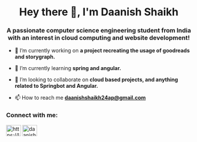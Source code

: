 <h1 align="center">Hey there 👋, I'm Daanish Shaikh</h1>
<h3 align="center">A passionate computer science engineering student from India with an interest in cloud computing and website development!</h3>

- 🔭 I’m currently working on **a project recreating the usage of goodreads and storygraph.**

- 🌱 I’m currently learning **spring and angular.**

- 👯 I’m looking to collaborate on **cloud based projects, and anything related to Springbot and Angular.**

- 📫 How to reach me **daanishshaikh24ap@gmail.com**

<h3 align="left">Connect with me:</h3>
<p align="left">
<a href="https://linkedin.com/in/https://linkedin.com/in/daanish-shaikh-41235b225" target="blank"><img align="center" src="https://raw.githubusercontent.com/rahuldkjain/github-profile-readme-generator/master/src/images/icons/Social/linked-in-alt.svg" alt="https://linkedin.com/in/daanish-shaikh-41235b225" height="30" width="40" /></a>
<a href="https://instagram.com/daanishshaikhh" target="blank"><img align="center" src="https://raw.githubusercontent.com/rahuldkjain/github-profile-readme-generator/master/src/images/icons/Social/instagram.svg" alt="daanishshaikhh" height="30" width="40" /></a>
</p>
